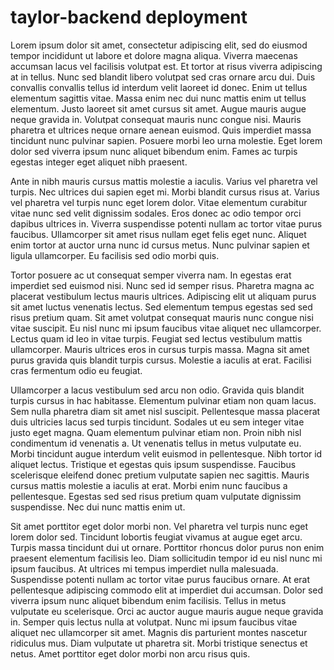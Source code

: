 # taylor-backend deployment

Lorem ipsum dolor sit amet, consectetur adipiscing elit, sed do eiusmod tempor incididunt ut labore et dolore magna aliqua. Viverra maecenas accumsan lacus vel facilisis volutpat est. Et tortor at risus viverra adipiscing at in tellus. Nunc sed blandit libero volutpat sed cras ornare arcu dui. Duis convallis convallis tellus id interdum velit laoreet id donec. Enim ut tellus elementum sagittis vitae. Massa enim nec dui nunc mattis enim ut tellus elementum. Justo laoreet sit amet cursus sit amet. Augue mauris augue neque gravida in. Volutpat consequat mauris nunc congue nisi. Mauris pharetra et ultrices neque ornare aenean euismod. Quis imperdiet massa tincidunt nunc pulvinar sapien. Posuere morbi leo urna molestie. Eget lorem dolor sed viverra ipsum nunc aliquet bibendum enim. Fames ac turpis egestas integer eget aliquet nibh praesent.

Ante in nibh mauris cursus mattis molestie a iaculis. Varius vel pharetra vel turpis. Nec ultrices dui sapien eget mi. Morbi blandit cursus risus at. Varius vel pharetra vel turpis nunc eget lorem dolor. Vitae elementum curabitur vitae nunc sed velit dignissim sodales. Eros donec ac odio tempor orci dapibus ultrices in. Viverra suspendisse potenti nullam ac tortor vitae purus faucibus. Ullamcorper sit amet risus nullam eget felis eget nunc. Aliquet enim tortor at auctor urna nunc id cursus metus. Nunc pulvinar sapien et ligula ullamcorper. Eu facilisis sed odio morbi quis.

Tortor posuere ac ut consequat semper viverra nam. In egestas erat imperdiet sed euismod nisi. Nunc sed id semper risus. Pharetra magna ac placerat vestibulum lectus mauris ultrices. Adipiscing elit ut aliquam purus sit amet luctus venenatis lectus. Sed elementum tempus egestas sed sed risus pretium quam. Sit amet volutpat consequat mauris nunc congue nisi vitae suscipit. Eu nisl nunc mi ipsum faucibus vitae aliquet nec ullamcorper. Lectus quam id leo in vitae turpis. Feugiat sed lectus vestibulum mattis ullamcorper. Mauris ultrices eros in cursus turpis massa. Magna sit amet purus gravida quis blandit turpis cursus. Molestie a iaculis at erat. Facilisi cras fermentum odio eu feugiat.

Ullamcorper a lacus vestibulum sed arcu non odio. Gravida quis blandit turpis cursus in hac habitasse. Elementum pulvinar etiam non quam lacus. Sem nulla pharetra diam sit amet nisl suscipit. Pellentesque massa placerat duis ultricies lacus sed turpis tincidunt. Sodales ut eu sem integer vitae justo eget magna. Quam elementum pulvinar etiam non. Proin nibh nisl condimentum id venenatis a. Ut venenatis tellus in metus vulputate eu. Morbi tincidunt augue interdum velit euismod in pellentesque. Nibh tortor id aliquet lectus. Tristique et egestas quis ipsum suspendisse. Faucibus scelerisque eleifend donec pretium vulputate sapien nec sagittis. Mauris cursus mattis molestie a iaculis at erat. Morbi enim nunc faucibus a pellentesque. Egestas sed sed risus pretium quam vulputate dignissim suspendisse. Nec dui nunc mattis enim ut.

Sit amet porttitor eget dolor morbi non. Vel pharetra vel turpis nunc eget lorem dolor sed. Tincidunt lobortis feugiat vivamus at augue eget arcu. Turpis massa tincidunt dui ut ornare. Porttitor rhoncus dolor purus non enim praesent elementum facilisis leo. Diam sollicitudin tempor id eu nisl nunc mi ipsum faucibus. At ultrices mi tempus imperdiet nulla malesuada. Suspendisse potenti nullam ac tortor vitae purus faucibus ornare. At erat pellentesque adipiscing commodo elit at imperdiet dui accumsan. Dolor sed viverra ipsum nunc aliquet bibendum enim facilisis. Tellus in metus vulputate eu scelerisque. Orci ac auctor augue mauris augue neque gravida in. Semper quis lectus nulla at volutpat. Nunc mi ipsum faucibus vitae aliquet nec ullamcorper sit amet. Magnis dis parturient montes nascetur ridiculus mus. Diam vulputate ut pharetra sit. Morbi tristique senectus et netus. Amet porttitor eget dolor morbi non arcu risus quis.
